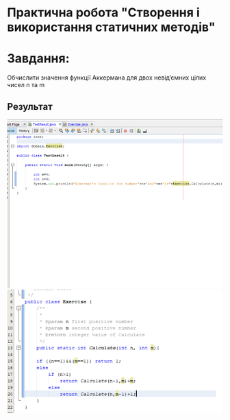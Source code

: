 # Практична робота "Створення і використання статичних методів"
# Завдання:
Обчислити значення функції Аккермана для двох невідʼємних цілих чисел n та m
## Результат 
<img src="https://raw.githubusercontent.com/ppc-ntu-khpi/34---static-methods-scarlens250/master/Stat1.png">
<img src="https://raw.githubusercontent.com/ppc-ntu-khpi/34---static-methods-scarlens250/master/Screenshot_10.png">
